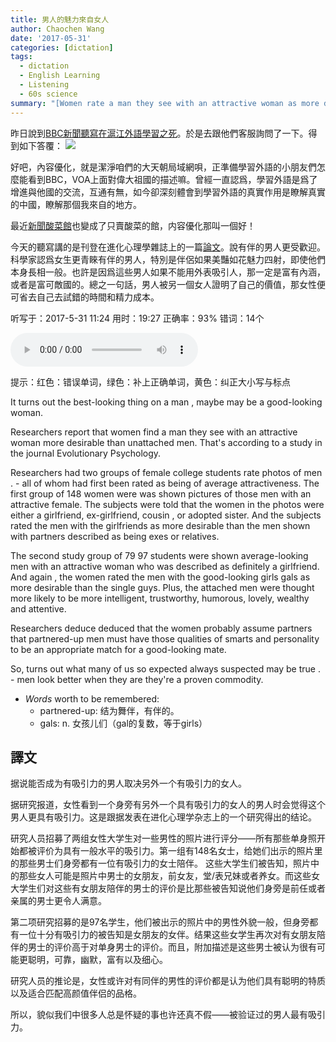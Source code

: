 ```yaml
---
title: 男人的魅力來自女人
author: Chaochen Wang
date: '2017-05-31'
categories: [dictation]
tags:
  - dictation
  - English Learning
  - Listening
  - 60s science
summary: "[Women rate a man they see with an attractive woman as more desirable than an unattached man. Erika Beras reports.](https://www.scientificamerican.com/podcast/episode/partnered-up-men-more-attractive-to-women/)"
---
```


昨日說到[BBC新聞聽寫在滬江外語學習之死](https://winterwang.github.io/post/2017-05-30/)。於是去跟他們客服詢問了一下。得到如下答覆：
![](/img/bbcdownagain.png)

好吧，內容優化，就是潔淨咱們的大天朝局域網唄，正準備學習外語的小朋友們怎麼能看到BBC，VOA上面對偉大祖國的描述嘛。曾經一直認爲，學習外語是爲了增進與他國的交流，互通有無，如今卻深刻體會到學習外語的真實作用是瞭解真實的中國，瞭解那個我來自的地方。

最近[新聞酸菜館](http://wasai.org/)也變成了只賣酸菜的館，内容優化那叫一個好！

今天的聽寫講的是刊登在進化心理學雜誌上的一篇[論文](/files/menwomen.pdf)。說有伴的男人更受歡迎。科學家認爲女生更青睞有伴的男人，特別是伴侶如果美豔如花魅力四射，即使他們本身長相一般。也許是因爲這些男人如果不能用外表吸引人，那一定是富有內涵，或者是富可敵國的。總之一句話，男人被另一個女人證明了自己的價值，那女性便可省去自己去試錯的時間和精力成本。




听写于：2017-5-31 11:24	用时：19:27
正确率：93%	错词：14个


<audio src="/mp3/menwomen.mp3" controls="controls">
Your browser does not support the audio element.
你的瀏覽器不支持音頻播放。請使用chrome科學上網。
</audio>

提示：<span class="diff_off">红色</span>：错误单词，<span class="diff_add">绿色</span>：补上正确单词，<span class="diff_alert">黄色</span>：纠正大小写与标点

<p class="linetext">It turns out the  <span class="diff_alert" title="best looking">best-looking</span> thing on a man <span class="diff_alert">,</span> <span class="diff_off">maybe</span> <span class="diff_add">may</span> <span class="diff_add">be</span> a <span class="diff_alert" title="good looking" >good-looking</span>  woman. </p><p class="linetext">Researchers report that women find a man they see with an attractive woman more desirable than unattached men. That's according to a study in the journal Evolutionary Psychology. </p><p class="linetext">Researchers had two groups of female college students rate photos of men <span class="diff_alert">.</span> <span class="diff_add">-</span> <span class="diff_alert" title="All ">all </span>of whom had first been rated as being of average attractiveness. The first group of 148 women <span class="diff_off">were</span> <span class="diff_add">was</span> shown pictures of those men with an attractive female. The subjects were told <span class="diff_add">that</span> the women in the photos were either a girlfriend, ex-girlfriend, cousin <span class="diff_alert">,</span> or adopted sister. And the subjects rated the men with <span class="diff_add">the</span> girlfriends as more desirable than the men shown with partners described as being exes or relatives. </p><p class="linetext">The second study group of <span class="diff_off">79</span> <span class="diff_add">97</span> students were shown  <span class="diff_alert" title="average looking">average-looking</span> men with an attractive woman who was described as definitely a girlfriend. And again <span class="diff_alert">,</span> the women rated the men with the good-looking <span class="diff_off">girls</span> <span class="diff_add">gals</span> as more desirable than the single guys. Plus, the attached men were thought more likely to be more intelligent, trustworthy, humorous, <span class="diff_off">lovely</span><span class="diff_alert">,</span> <span class="diff_add">wealthy</span> and attentive. </p><p class="linetext">Researchers <span class="diff_off">deduce</span> <span class="diff_add">deduced</span> that <span class="diff_add">the</span> women probably assume <span class="diff_off">partners</span> <span class="diff_off">that</span> <span class="diff_add">partnered-up</span> men must have those qualities of smarts and personality to be an appropriate match for a good-looking mate. </p><p class="linetext">So, turns out what many of us <span class="diff_off">so</span> <span class="diff_off">expected</span> <span class="diff_add">always</span> <span class="diff_add">suspected</span> may be true <span class="diff_alert">.</span> <span class="diff_add">-</span> <span class="diff_alert" title="Men ">men </span>look better when <span class="diff_off">they</span> <span class="diff_off">are</span> <span class="diff_add">they're</span> <span class="diff_add">a</span> proven commodity.</p>


* _Words_ worth to be remembered:
    * partnered-up: 结为舞伴，有伴的。
    * gals: n. 女孩儿们（gal的复数，等于girls）


## 譯文
据说能否成为有吸引力的男人取决另外一个有吸引力的女人。

据研究报道，女性看到一个身旁有另外一个具有吸引力的女人的男人时会觉得这个男人更具有吸引力。这是跟据发表在进化心理学杂志上的一个研究得出的结论。

研究人员招募了两组女性大学生对一些男性的照片进行评分——所有那些单身照开始都被评价为具有一般水平的吸引力。第一组有148名女士，给她们出示的照片里的那些男士们身旁都有一位有吸引力的女士陪伴。 这些大学生们被告知，照片中的那些女人可能是照片中男士的女朋友，前女友，堂/表兄妹或者养女。而这些女大学生们对这些有女朋友陪伴的男士的评价是比那些被告知说他们身旁是前任或者亲属的男士更令人满意。

第二项研究招募的是97名学生，他们被出示的照片中的男性外貌一般，但身旁都有一位十分有吸引力的被告知是女朋友的女伴。结果这些女学生再次对有女朋友陪伴的男士的评价高于对单身男士的评价。而且，附加描述是这些男士被认为很有可能更聪明，可靠，幽默，富有以及细心。

研究人员的推论是，女性或许对有同伴的男性的评价都是认为他们具有聪明的特质以及适合匹配高颜值伴侣的品格。

所以，貌似我们中很多人总是怀疑的事也许还真不假——被验证过的男人最有吸引力。
